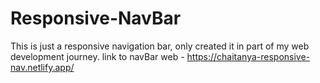 # Responsive-NavBar
This is just a responsive navigation bar, only created it in part of my web development journey.
link to navBar web - https://chaitanya-responsive-nav.netlify.app/
